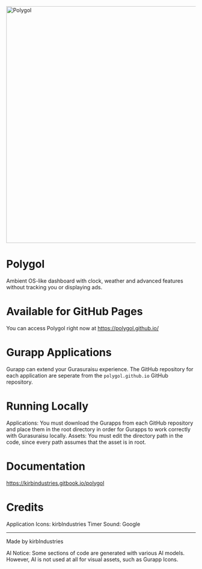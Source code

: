 <img width="1200" height="630" alt="Polygol" src="https://github.com/user-attachments/assets/80472d9e-976b-45e9-8988-2cf2ea18d2f0" />

# Polygol
Ambient OS-like dashboard with clock, weather and advanced features without tracking you or displaying ads.

# Available for GitHub Pages
You can access Polygol right now at https://polygol.github.io/

# Gurapp Applications
Gurapp can extend your Gurasuraisu experience. The GitHub repository for each application are seperate from the `polygol.github.io` GitHub repository.

# Running Locally
Applications: You must download the Gurapps from each GitHub repository and place them in the root directory in order for Gurapps to work correctly with Gurasuraisu locally.
Assets: You must edit the directory path in the code, since every path assumes that the asset is in root.

# Documentation
https://kirbindustries.gitbook.io/polygol

# Credits
Application Icons: kirbIndustries
Timer Sound: Google

---

Made by kirbIndustries

AI Notice: Some sections of code are generated with various AI models. However, AI is not used at all for visual assets, such as Gurapp Icons.
